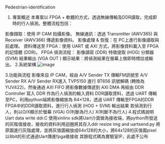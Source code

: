 Pedestrian-identification
1. 專案概述
本專案以 FPGA + 軟體的方式，透過無線傳輸及DDR讀取，完成即時的行人偵測。整體流程包括：

影像擷取：使用 IP CAM 拍攝影像。
無線通訊：透過 Transmitter (AWV365) 與 Receiver (AWV366) 傳遞影像資料。
影像處理 & 恢復：在 PC上進行影像讀取與前處理。
資料傳送至 FPGA：使用 UART 或 AXI 方式，將影像資料載入至 FPGA 的記憶體 (DDR)。
FPGA 偵測流程：
影像讀寫 (DDR)
特徵提取 (HOG)
分類器 (SVM)
結果輸出 (VGA OUT )
顯示結果：將偵測結果在螢幕上做即時標註或輸出。
2.系統架構
![image](https://github.com/user-attachments/assets/fc599f40-1db1-4933-8316-150109243f88)

3.功能與流程
影像來自 IP CAM，經由 A/V Sender TX 傳輸FM訊號至 A/V Sender RX
A/V Sender RX進入 TVP5150 進行 BT656 訊號解碼 (轉換為 YUV422)，然後通過 AXI FIFO 將影像數據傳遞到 AXI DMA
再經由 DDR Controller 寫入 DDR 作為行人偵測的輸入資料
DDR讀取資料，透過 UART 傳輸至PC，利用python端將影像縮放為 64×128，透過 UART 傳輸至FPGA的DDR
FPGA中的DDR讀取資料，進行行人偵測 (HOG + SVM)
輸出結果
若偵測到行人，則以O/X顯示於螢幕 (VGA)
O(判斷為行人)
X(判斷不為行人)
4.程式碼說明
Uart data write ddr.C
使用xinlinx sdk將Uart介面做為接收端，將python所發送的灰階值接收，接收的資料利用迴圈將其存入ddr
resize img and uartsend.py
將原圖進行灰階處理，並將灰值圖縮放成64x128的大小，將64x128的灰值圖pixel以8bit的形式通過Uart傳進fpga做接收
其餘程式碼為實驗室IP，此處不公布
